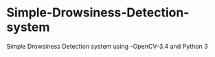 # Simple-Drowsiness-Detection-system
Simple Drowsiness Detection system using -OpenCV-3.4 and Python 3
